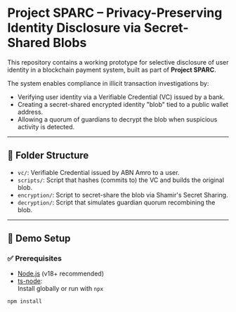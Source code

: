 # Project SPARC – Privacy-Preserving Identity Disclosure via Secret-Shared Blobs

This repository contains a working prototype for selective disclosure of user identity in a blockchain payment system, built as part of **Project SPARC**.

The system enables compliance in illicit transaction investigations by:
- Verifying user identity via a Verifiable Credential (VC) issued by a bank.
- Creating a secret-shared encrypted identity "blob" tied to a public wallet address.
- Allowing a quorum of guardians to decrypt the blob when suspicious activity is detected.

---

## 📁 Folder Structure

- `vc/`: Verifiable Credential issued by ABN Amro to a user.
- `scripts/`: Script that hashes (commits to) the VC and builds the original blob.
- `encryption/`: Script to secret-share the blob via Shamir's Secret Sharing.
- `decryption/`: Script that simulates guardian quorum recombining the blob.

---

## 🧪 Demo Setup

### ✅ Prerequisites

- [Node.js](https://nodejs.org/) (v18+ recommended)
- [ts-node](https://typestrong.org/ts-node/):  
  Install globally or run with `npx`

```bash
npm install
